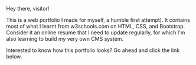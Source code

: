 Hey there, visitor!

This is a web portfolio I made for myself, a humble first attempt). It contains most of what I learnt from w3schools.com on HTML, CSS, and Bootstrap. Consider it an online resume that I need to update regularly, for which I'm also learning to build my very own CMS system.

Interested to know how this portfolio looks? Go ahead and click the link below. 
